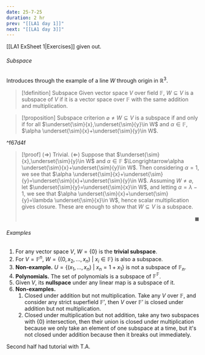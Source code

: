 ```yaml
---
date: 25-7-25
duration: 2 hr
prev: "[[LA1 day 1]]"
next: "[[LA1 day 3]]"
---
```

[[LA1 ExSheet 1|Exercises]] given out.

###### Subspace
Introduces through the example of a line $W$ through origin in $\mathbb{R}^{3}$. 
>[!definition] Subspace
> Given vector space $V$ over field $\mathbb{F}$, $W\subseteq V$ is a subspace of $V$ if it is a vector space over $\mathbb{F}$ with the same addition and multiplication.

>[!proposition] Subspace criterion
> $\varnothing\ne W\subseteq V$ is a subspace if and only if for all $\underset{\sim}{x},\underset{\sim}{y}\in W$ and $\alpha\in \mathbb{F}$, $\alpha \underset{\sim}{x}+\underset{\sim}{y}\in W$.

^f67d4f

>[!proof]
> ($\Rightarrow$) Trivial.
> ($\Leftarrow$) Suppose that $\underset{\sim}{x},\underset{\sim}{y}\in W$ and $\alpha\in \mathbb{F}$ $\Longrightarrow\alpha \underset{\sim}{x}+\underset{\sim}{y}\in W$. Then considering $\alpha=1$, we see that $\alpha \underset{\sim}{x}+\underset{\sim}{y}=\underset{\sim}{x}+\underset{\sim}{y}\in W$. Assuming $W\ne \varnothing$, let $\underset{\sim}{y}=\underset{\sim}{x}\in W$, and letting $\alpha=\lambda-1$, we see that $\alpha \underset{\sim}{x}+\underset{\sim}{y}=\lambda \underset{\sim}{x}\in W$, hence scalar multiplication gives closure. These are enough to show that $W\subseteq V$ is a subspace. <p align="Right">$\blacksquare$</p>

###### Examples
1. For any vector space $V$, $W=\{ 0 \}$ is the **trivial subspace**.
2. For $V=\mathbb{F}^n$, $W=\{ (0,x_{2},\dots,x_{n})\ |\ x_{i}\in \mathbb{F} \}$ is also a subspace. 
3. **Non-example.** $U=\{ (x_{1},\dots,x_{n})\ |\ x_{n}=1+x_{1} \}$ is not a subspace of $\mathbb{F}_{n}$.
4. **Polynomials.** The set of polynomials is a subspace of $\mathbb{F}^\mathbb{F}$. 
5. Given $V$, its **nullspace** under any linear map is a subspace of it.
6. **Non-examples.** 
	1. Closed under addition but not multiplication. Take any $V$ over  $\mathbb{F}$, and consider any strict superfield $\mathbb{F}'$, then $V$ over $\mathbb{F}'$ is closed under addition but not multiplication.
	2. Closed under multiplication but not addition, take any two subspaces with $\{ 0 \}$ intersection, then their union is closed under multiplication because we only take an element of one subspace at a time, but it's not closed under addition because then it breaks out immediately.

Second half had tutorial with T.A.